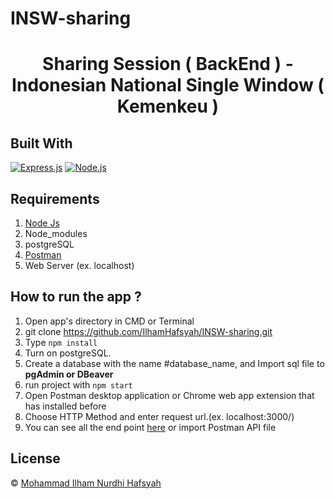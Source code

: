 # INSW-sharing

<h1 align="center">Sharing Session ( BackEnd ) - Indonesian National Single Window ( Kemenkeu )</h1>


## Built With

[![Express.js](https://img.shields.io/badge/Express.js-4.x-orange.svg?style=rounded-square)](https://expressjs.com/en/starter/installing.html)
[![Node.js](https://img.shields.io/badge/Node.js-v.12.13-green.svg?style=rounded-square)](https://nodejs.org/)

## Requirements

1. <a href="https://nodejs.org/en/download/">Node Js</a>
2. Node_modules
3. postgreSQL
4. <a href="https://www.getpostman.com/">Postman</a>
5. Web Server (ex. localhost)

## How to run the app ?

1. Open app's directory in CMD or Terminal
2. git clone https://github.com/IlhamHafsyah/INSW-sharing.git
3. Type `npm install`
5. Turn on postgreSQL.
6. Create a database with the name #database_name, and Import sql file to **pgAdmin or DBeaver**
7. run project with `npm start`
8. Open Postman desktop application or Chrome web app extension that has installed before
9. Choose HTTP Method and enter request url.(ex. localhost:3000/)
10. You can see all the end point [here](https://documenter.getpostman.com/view/13449265/TzeUnUZM) or import Postman API file


## License

© [Mohammad Ilham Nurdhi Hafsyah](https://github.com/IlhamHafsyah)
